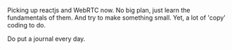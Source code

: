 
Picking up reactjs and WebRTC now. No big plan, just learn the fundamentals of them. And try to make something small. 
Yet, a lot of 'copy' coding to do. 

Do put a journal every day.
